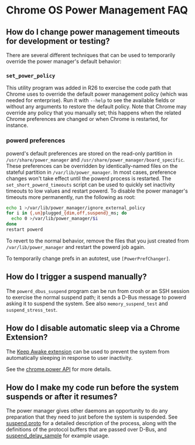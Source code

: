 # Chrome OS Power Management FAQ

## How do I change power management timeouts for development or testing?

There are several different techniques that can be used to temporarily override
the power manager's default behavior:

### `set_power_policy`

This utility program was added in R26 to exercise the code path that Chrome uses
to override the default power management policy (which was needed for
enterprise). Run it with `--help` to see the available fields or without any
arguments to restore the default policy. Note that Chrome may override any
policy that you manually set; this happens when the related Chrome preferences
are changed or when Chrome is restarted, for instance.

### powerd preferences

powerd's default preferences are stored on the read-only partition in
`/usr/share/power_manager` and `/usr/share/power_manager/board_specific`. These
preferences can be overridden by identically-named files on the stateful
partition in `/var/lib/power_manager`. In most cases, preference changes won't
take effect until the powerd process is restarted. The
`set_short_powerd_timeouts` script can be used to quickly set inactivity
timeouts to low values and restart powerd. To disable the power manager's
timeouts more permanently, run the following as root:

``` sh
echo 1 >/var/lib/power_manager/ignore_external_policy
for i in {,un}plugged_{dim,off,suspend}_ms; do
  echo 0 >/var/lib/power_manager/$i
done
restart powerd
```

To revert to the normal behavior, remove the files that you just created from
`/var/lib/power_manager` and restart the powerd job again.

To temporarily change prefs in an autotest, use `[PowerPrefChanger]`.

## How do I trigger a suspend manually?

The `powerd_dbus_suspend` program can be run from crosh or an SSH session to
exercise the normal suspend path; it sends a D-Bus message to powerd asking it
to suspend the system. See also `memory_suspend_test` and `suspend_stress_test`.

## How do I disable automatic sleep via a Chrome Extension?

The [Keep Awake extension] can be used to prevent the system from automatically
sleeping in response to user inactivity.

See the [chrome.power API] for more details.

## How do I make my code run before the system suspends or after it resumes?

The power manager gives other daemons an opportunity to do any preparation that
they need to just before the system is suspended. See [suspend.proto] for a
detailed description of the process, along with the definitions of the protocol
buffers that are passed over D-Bus, and [suspend_delay_sample] for example
usage.

[PowerPrefChanger]: https://chromium.googlesource.com/chromiumos/third_party/autotest/+/master/client/cros/power_utils.py
[suspend.proto]: https://chromium.googlesource.com/chromiumos/platform/system_api/+/master/dbus/power_manager/suspend.proto
[suspend_delay_sample]: https://chromium.googlesource.com/chromiumos/platform2/+/master/power_manager/tools/suspend_delay_sample.cc
[Keep Awake extension]: https://chrome.google.com/webstore/detail/keep-awake-extension/bijihlabcfdnabacffofojgmehjdielb
[chrome.power API]: https://developer.chrome.com/extensions/power
